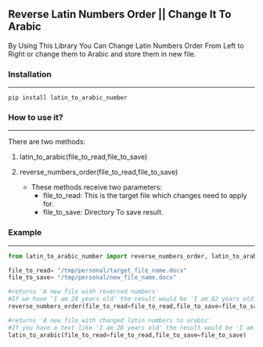 ## Reverse Latin Numbers Order || Change It To Arabic
By Using This Library You Can Change Latin Numbers Order From Left to Right or change them to Arabic and store them in new file.



### Installation
-------------
```pip install latin_to_arabic_number```



### How to use it?
--------------
There are two methods:
1. latin_to_arabic(file_to_read,file_to_save) 
2. reverse_numbers_order(file_to_read,file_to_save) 

   - These methods receive two parameters:
     - file_to_read: This is the target file which changes need to apply for.
     - file_to_save: Directory To save result.



### Example
--------------

```python
from latin_to_arabic_number import reverse_numbers_order, latin_to_arabic

file_to_read= "/tmp/personal/target_file_name.docx"
file_to_save= "/tmp/personal/new_file_name.docx"

#returns 'A new file with reversed numbers'
#If we have 'I am 28 years old' the result would be 'I am 82 years old'
reverse_numbers_order(file_to_read=file_to_read,file_to_save=file_to_save)

#returns 'A new file with changed latin numbers to arabic'
#If you have a text like 'I am 28 years old' the result would be 'I am ۲۸ years old'
latin_to_arabic(file_to_read=file_to_read,file_to_save=file_to_save) 
```


